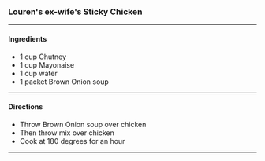 ### Louren's ex-wife's Sticky Chicken
---
#### Ingredients
- 1 cup Chutney
- 1 cup Mayonaise
- 1 cup water
- 1 packet Brown Onion soup
---
#### Directions
- Throw Brown Onion soup over chicken
- Then throw mix over chicken
- Cook at 180 degrees for an hour
---